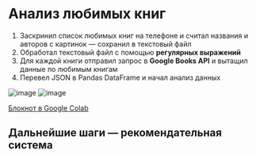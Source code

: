 # Анализ любимых книг

1. Заскринил список любимых книг на телефоне и считал названия и авторов с картинок — сохранил в текстовый файл
2. Обработал текстовый файл с помощью **регулярных выражений**
3. Для каждой книги отправил запрос в **Google Books API** и вытащил данные по любимым книгам
4. Перевел JSON в Pandas DataFrame и начал анализ данных

  ![image](https://github.com/zinoviev-tech/books-analytics/assets/140282696/9cbcb0e4-15d2-442b-a3e7-5c11e607b565)
  ![image](https://github.com/zinoviev-tech/books-analytics/assets/140282696/cb9976ab-2af4-4a18-8272-ba8d8ed9942e)


 


[Блокнот в Google Colab](https://colab.research.google.com/drive/17aoAqvgPM77rYthhLhrKbK8Ep0K8Xydd?usp=sharing)

## Дальнейшие шаги — рекомендательная система
